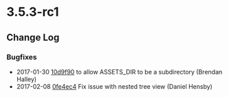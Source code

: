 # 3.5.3-rc1

<!--- Changes below this line will be automatically regenerated -->

## Change Log

### Bugfixes

 * 2017-01-30 [10d9f90](https://github.com/silverstripe/silverstripe-cms/commit/10d9f9080b6cc6c909abdae796e8ce944036ccc2) to allow ASSETS_DIR to be a subdirectory (Brendan Halley)
 * 2017-02-08 [0fe4ec4](https://github.com/silverstripe/silverstripe-framework/commit/0fe4ec4537899fa90870647233772551204ff2a5) Fix issue with nested tree view (Daniel Hensby)

